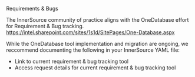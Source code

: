 Requirements & Bugs

The InnerSource community of practice aligns with the OneDatabase effort for Requirement & Bug tracking.
https://intel.sharepoint.com/sites/1s1d/SitePages/One-Database.aspx

While the OneDatabase tool implementation and migration are ongoing, we reccommend documenting the following in your InnerSource YAML file:
- Link to current requirement & bug tracking tool
- Access request details for current requirement & bug tracking tool

